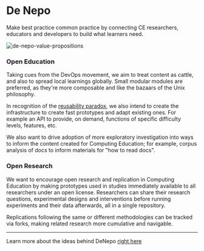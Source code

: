 # De Nepo

Make best practice common practice by connecting CE researchers, educators and developers to build what learners need.

![de-nepo-value-propositions](https://user-images.githubusercontent.com/18554853/220601176-63a86aff-3011-40f4-aa54-ef6b2b551298.svg)

### Open Education

Taking cues from the DevOps movement, we aim to treat content as cattle, and also to spread local learnings globally. Small modular modules are preferred, as they're more composable and like the bazaars of the Unix philosophy.

In recognition of the [reusability paradox](https://cnx.org/contents/2tQZVsKy@19/The-Reusability-Paradox), we also intend to create the infrastructure to create fast prototypes and adapt existing ones. For example an API to provide, on demand, functions of specific difficulty levels, features, etc.

We also want to drive adoption of more exploratory investigation into ways to inform the content created for Computing Education; for example, corpus analysis of docs to inform materials for "how to read docs".

### Open Research

We want to encourage open research and replication in Computing Education by making prototypes used in studies immediately available to all researchers under an open license. Researchers can share their research questions, experimental designs and interventions before running experiments and their data afterwards, all in a single repository.

Replications following the same or different methodologies can be tracked via forks, making related research more cumulative and navigable.

---

Learn more about the ideas behind DeNepo [right here](https://evancole.be/notes/#/page/De%20Nepo)
